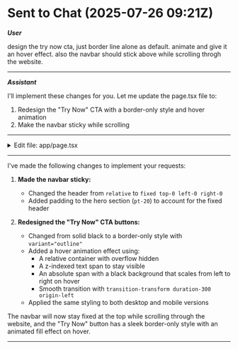 <!-- Generated by SpecStory -->

# Sent to Chat (2025-07-26 09:21Z)

_**User**_

design the try now cta, just border line alone as default. animate and give it an hover effect. also the navbar should stick above while scrolling throgh the website. 

---

_**Assistant**_

I'll implement these changes for you. Let me update the page.tsx file to:
1. Redesign the "Try Now" CTA with a border-only style and hover animation
2. Make the navbar sticky while scrolling

---

<details><summary>Edit file: app/page.tsx</summary>

Update the "Try Now" CTA button to have a border-only style with hover animation and make the navbar sticky

**Chunk 1**
Lines added: 1, lines removed: 1

```diff
@@ -60,5 +60,5 @@
      <div className="min-h-screen bg-white">
        {/* Header */}
-       <header className="relative z-50 bg-white shadow-sm border-b border-gray-100">
+       <header className="fixed top-0 left-0 right-0 z-50 bg-white shadow-sm border-b border-gray-100">
          <div className="max-w-7xl mx-auto px-4 sm:px-6 lg:px-8">
            <div className="flex justify-between items-center h-20">
```

**Chunk 2**
Lines added: 4, lines removed: 2

```diff
@@ -93,7 +93,9 @@
                <Button
                  size="sm"
-                 className="bg-black hover:bg-black/80 text-white px-6 py-2 rounded-[24px] transition-all duration-300"
+                 variant="outline"
+                 className="border-black text-black hover:bg-black hover:text-white px-6 py-2 rounded-[24px] transition-all duration-300 relative overflow-hidden group"
                >
-                 Try Now
+                 <span className="relative z-10">Try Now</span>
+                 <span className="absolute inset-0 bg-black scale-x-0 group-hover:scale-x-100 transition-transform duration-300 origin-left"></span>
                </Button>
              </div>
```

**Chunk 3**
Lines added: 4, lines removed: 2

```diff
@@ -124,7 +126,9 @@
                <Button
                  size="sm"
-                 className="bg-black hover:bg-black/80 text-white px-4 w-full rounded-[24px] transition-all duration-300"
+                 variant="outline"
+                 className="border-black text-black hover:bg-black hover:text-white w-full rounded-[24px] transition-all duration-300 relative overflow-hidden group"
                >
-                 Try Now
+                 <span className="relative z-10">Try Now</span>
+                 <span className="absolute inset-0 bg-black scale-x-0 group-hover:scale-x-100 transition-transform duration-300 origin-left"></span>
                </Button>
              </div>
```

**Chunk 4**
Lines added: 2, lines removed: 2

```diff
@@ -133,6 +137,6 @@
        </header>
  
-       {/* Hero Section */}
-       <section className="relative min-h-screen flex items-center justify-center overflow-hidden">
+       {/* Hero Section - Add padding-top to account for fixed header */}
+       <section className="relative min-h-screen flex items-center justify-center overflow-hidden pt-20">
          {/* Background */}
          <div
```

**Chunk 5**
Lines added: 1, lines removed: 1

```diff
@@ -180,5 +184,5 @@
        </section>
  
-       {/* Features Section */}
+       {/* Features Section - Add padding-top to account for fixed header */}
        <section id="learn" className="py-20 bg-white">
          <div className="max-w-7xl mx-auto px-4 sm:px-6 lg:px-8">
```

</details>

---

I've made the following changes to implement your requests:

1. **Made the navbar sticky:**
   - Changed the header from `relative` to `fixed top-0 left-0 right-0`
   - Added padding to the hero section (`pt-20`) to account for the fixed header

2. **Redesigned the "Try Now" CTA buttons:**
   - Changed from solid black to a border-only style with `variant="outline"`
   - Added a hover animation effect using:
     - A relative container with overflow hidden
     - A z-indexed text span to stay visible
     - An absolute span with a black background that scales from left to right on hover
     - Smooth transition with `transition-transform duration-300 origin-left`
   - Applied the same styling to both desktop and mobile versions

The navbar will now stay fixed at the top while scrolling through the website, and the "Try Now" button has a sleek border-only style with an animated fill effect on hover.

---

